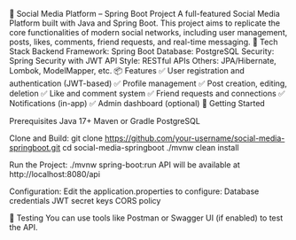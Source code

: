 📱 Social Media Platform – Spring Boot Project
A full-featured Social Media Platform built with Java and Spring Boot. This project aims to replicate the core functionalities of modern social networks, including user management, posts, likes, comments, friend requests, and real-time messaging.
🔧 Tech Stack
Backend Framework: Spring Boot
Database: PostgreSQL
Security: Spring Security with JWT
API Style: RESTful APIs
Others: JPA/Hibernate, Lombok, ModelMapper, etc.
📦 Features
✅ User registration and authentication (JWT-based)
✅ Profile management
✅ Post creation, editing, deletion
✅ Like and comment system
✅ Friend requests and connections
✅ Notifications (in-app)
✅ Admin dashboard (optional)
🚀 Getting Started

Prerequisites
Java 17+
Maven or Gradle
PostgreSQL 

Clone and Build:
git clone https://github.com/your-username/social-media-springboot.git
cd social-media-springboot
./mvnw clean install

Run the Project:
./mvnw spring-boot:run
API will be available at http://localhost:8080/api

Configuration:
Edit the application.properties to configure:
Database credentials
JWT secret keys
CORS policy

🧪 Testing
You can use tools like Postman or Swagger UI (if enabled) to test the API.
